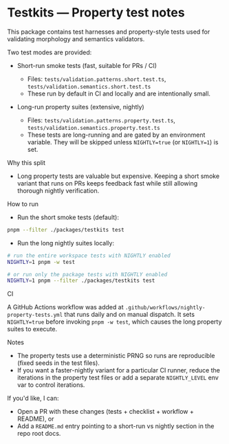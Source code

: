 # Testkits — Property test notes

This package contains test harnesses and property-style tests used for validating morphology and semantics validators.

Two test modes are provided:

- Short-run smoke tests (fast, suitable for PRs / CI)
  - Files: `tests/validation.patterns.short.test.ts`, `tests/validation.semantics.short.test.ts`
  - These run by default in CI and locally and are intentionally small.

- Long-run property suites (extensive, nightly)
  - Files: `tests/validation.patterns.property.test.ts`, `tests/validation.semantics.property.test.ts`
  - These tests are long-running and are gated by an environment variable. They will be skipped unless `NIGHTLY=true` (or `NIGHTLY=1`) is set.

Why this split
- Long property tests are valuable but expensive. Keeping a short smoke variant that runs on PRs keeps feedback fast while still allowing thorough nightly verification.

How to run

- Run the short smoke tests (default):

```bash
pnpm --filter ./packages/testkits test
```

- Run the long nightly suites locally:

```bash
# run the entire workspace tests with NIGHTLY enabled
NIGHTLY=1 pnpm -w test

# or run only the package tests with NIGHTLY enabled
NIGHTLY=1 pnpm --filter ./packages/testkits test
```

CI

A GitHub Actions workflow was added at `.github/workflows/nightly-property-tests.yml` that runs daily and on manual dispatch. It sets `NIGHTLY=true` before invoking `pnpm -w test`, which causes the long property suites to execute.

Notes

- The property tests use a deterministic PRNG so runs are reproducible (fixed seeds in the test files).
- If you want a faster-nightly variant for a particular CI runner, reduce the iterations in the property test files or add a separate `NIGHTLY_LEVEL` env var to control iterations.

If you'd like, I can:
- Open a PR with these changes (tests + checklist + workflow + README), or
- Add a `README.md` entry pointing to a short-run vs nightly section in the repo root docs.
